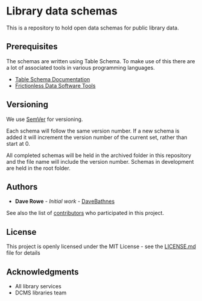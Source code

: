 # Library data schemas

This is a repository to hold open data schemas for public library data.

## Prerequisites

The schemas are written using Table Schema. To make use of this there are a lot of associated tools in various programming languages.

- [Table Schema Documentation](https://frictionlessdata.io/docs/table-schema/)
- [Frictionless Data Software Tools](https://frictionlessdata.io/software/)

## Versioning

We use [SemVer](http://semver.org/) for versioning.

Each schema will follow the same version number. If a new schema is added it will increment the version number of the current set, rather than start at 0.

All completed schemas will be held in the archived folder in this repository and the file name will include the version number. Schemas in development are held in the root folder.

## Authors

* **Dave Rowe** - *Initial work* - [DaveBathnes](https://github.com/DaveBathnes)

See also the list of [contributors](https://github.com/librarieshacked/schema-librarydata/contributors) who participated in this project.

## License

This project is openly licensed under the MIT License - see the [LICENSE.md](LICENSE.md) file for details

## Acknowledgments

* All library services
* DCMS libraries team
